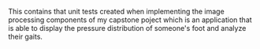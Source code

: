 This contains that unit tests created when implementing the
image processing components of my capstone poject which is
an application that is able to display the pressure distribution
of someone's foot and analyze their gaits.
